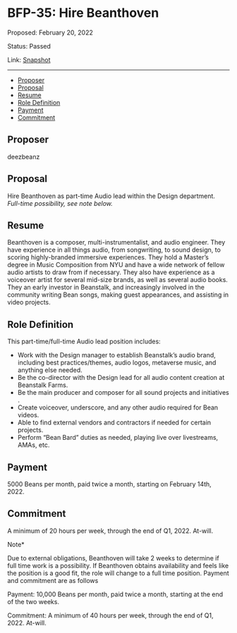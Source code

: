 # BFP-35: Hire Beanthoven

Proposed: February 20, 2022

Status: Passed

Link: [Snapshot](https://snapshot.org/#/beanstalkfarms.eth/proposal/0xe1abf8c47d3774c449d9c054f9c8d805a866b294d096ad1d0b549e0d9b4b349c)

---

- [Proposer](#proposer)
- [Proposal](#proposal)
- [Resume](#resume)
- [Role Definition](#role-definition)
- [Payment](#payment)
- [Commitment](#commitment)

## Proposer

deezbeanz

## Proposal

Hire Beanthoven as part-time Audio lead within the Design department. *Full-time possibility, see note below.*

## Resume

Beanthoven is a composer, multi-instrumentalist, and audio engineer. They have experience in all things audio, from songwriting, to sound design, to scoring highly-branded
immersive experiences. They hold a Master’s degree in Music Composition from NYU and have a wide network of fellow audio artists to draw from if necessary. They also have experience as
a voiceover artist for several mid-size brands, as well as several audio books. They an early investor in Beanstalk, and increasingly involved in the community writing Bean songs, making guest appearances, and assisting in video projects.

## Role Definition

This part-time/full-time Audio lead position includes:

- Work with the Design manager to establish Beanstalk’s audio brand, including best practices/themes, audio logos, metaverse music, and anything else needed.
- Be the co-director with the Design lead for all audio content creation at Beanstalk Farms.
- Be the main producer and composer for all sound projects and initiatives .
- Create voiceover, underscore, and any other audio required for Bean videos.
- Able to find external vendors and contractors if needed for certain projects.
- Perform “Bean Bard” duties as needed, playing live over livestreams, AMAs, etc.

## Payment

5000 Beans per month, paid twice a month, starting on February 14th, 2022.

## Commitment

A minimum of 20 hours per week, through the end of Q1, 2022. At-will.

Note*

Due to external obligations, Beanthoven will take 2 weeks to determine if full time work is a possibility. If Beanthoven obtains availability and feels like the position is a good fit, the role will change to a full time position. Payment and commitment are as follows

Payment: 10,000 Beans per month, paid twice a month, starting at the end of the two weeks.

Commitment: A minimum of 40 hours per week, through the end of Q1, 2022. At-will.